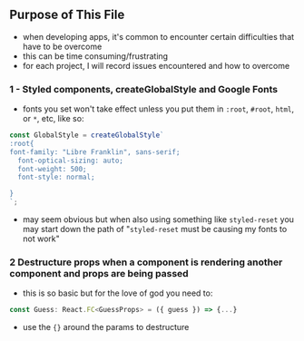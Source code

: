 ## Purpose of This File

- when developing apps, it's common to encounter certain difficulties that have to be overcome
- this can be time consuming/frustrating
- for each project, I will record issues encountered and how to overcome

### 1 - Styled components, createGlobalStyle and Google Fonts

- fonts you set won't take effect unless you put them in `:root`, `#root`, `html`, or `*`, etc, like so:

```js
const GlobalStyle = createGlobalStyle`
:root{
font-family: "Libre Franklin", sans-serif;
  font-optical-sizing: auto;
  font-weight: 500;
  font-style: normal;

}
`;
```

- may seem obvious but when also using something like `styled-reset` you may start down the path of "`styled-reset` must be causing my fonts to not work"

### 2 Destructure props when a component is rendering another component and props are being passed

- this is so basic but for the love of god you need to:

```js
const Guess: React.FC<GuessProps> = ({ guess }) => {...}
```

- use the `{}` around the params to destructure
